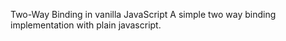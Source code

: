 Two-Way Binding in vanilla JavaScript
A simple two way binding implementation with plain javascript.